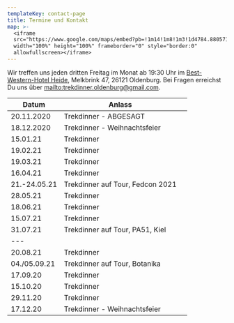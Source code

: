 ```yaml
---
templateKey: contact-page
title: Termine und Kontakt
map: >-
  <iframe
  src="https://www.google.com/maps/embed?pb=!1m14!1m8!1m3!1d4784.880571811187!2d8.202221!3d53.156139!3m2!1i1024!2i768!4f13.1!3m3!1m2!1s0x0%3A0xc8970fb1feaefc4c!2sBest+Western+Hotel+Heide+Oldenburg!5e0!3m2!1sen!2sus!4v1563031014541!5m2!1sen!2sus"
  width="100%" height="100%" frameborder="0" style="border:0"
  allowfullscreen></iframe>
---
```

Wir treffen uns jeden dritten Freitag im Monat ab 19:30 Uhr im [Best-Western-Hotel Heide](https://www.hotel-heide-oldenburg.de/), Melkbrink 47, 26121 Oldenburg. Bei Fragen erreichst Du uns über <mailto:trekdinner.oldenburg@gmail.com>.

| Datum        | Anlass                           |                 |
| ------------ | -------------------------------- | --------------- |
| 20.11.2020   | Trekdinner - ABGESAGT            |                 |
| 18.12.2020   | Trekdinner - Weihnachtsfeier     |                 |
| 15.01.21     | Trekdinner                       |                 |
| 19.02.21     | Trekdinner                       |                 |
| 19.03.21     | Trekdinner                       |                 |
| 16.04.21     | Trekdinner                       |                 |
| 21.-24.05.21 | Trekdinner auf Tour, Fedcon 2021 |                 |
| 28.05.21     | Trekdinner                       |                 |
| 18.06.21     | Trekdinner                       |                 |
| 15.07.21     | Trekdinner                       |                 |
| 31.07.21     | Trekdinner auf Tour, PA51, Kiel  | |     |
| --- | |
| 20.08.21     | Trekdinner                       |                 |
| 04./05.09.21 | Trekdinner auf Tour, Botanika    |                 |
| 17.09.20     | Trekdinner                       |                 |
| 15.10.20     | Trekdinner                       |                 |
| 29.11.20     | Trekdinner                       |                 |
| 17.12.20     | Trekdinner - Weihnachtsfeier     |                 |

